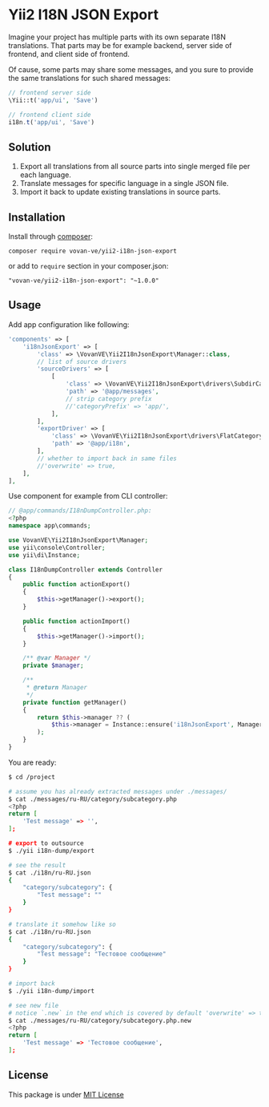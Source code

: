 Yii2 I18N JSON Export
=====================

Imagine your project has multiple parts with its own separate I18N translations.
That parts may be for example backend, server side of frontend, and client side of frontend.

Of cause, some parts may share some messages, and you sure to provide the same translations
for such shared messages:

```php
// frontend server side
\Yii::t('app/ui', 'Save')
```

```js
// frontend client side
i18n.t('app/ui', 'Save')
```

Solution
--------

1. Export all translations from all source parts into single merged file per each language.
1. Translate messages for specific language in a single JSON file.
1. Import it back to update existing translations in source parts.

Installation
------------

Install through [composer][]:

    composer require vovan-ve/yii2-i18n-json-export

or add to `require` section in your composer.json:

    "vovan-ve/yii2-i18n-json-export": "~1.0.0"

Usage
-----

Add app configuration like following:

```php
'components' => [
    'i18nJsonExport' => [
        'class' => \VovanVE\Yii2I18nJsonExport\Manager::class,
        // list of source drivers
        'sourceDrivers' => [
            [
                'class' => \VovanVE\Yii2I18nJsonExport\drivers\SubdirCategoryPhpDriver::class,
                'path' => '@app/messages',
                // strip category prefix
                //'categoryPrefix' => 'app/',
            ],
        ],
        'exportDriver' => [
            'class' => \VovanVE\Yii2I18nJsonExport\drivers\FlatCategoryDriver::class,
            'path' => '@app/i18n',
        ],
        // whether to import back in same files
        //'overwrite' => true,
    ],
],
```

Use component for example from CLI controller:

```php
// @app/commands/I18nDumpController.php:
<?php
namespace app\commands;

use VovanVE\Yii2I18nJsonExport\Manager;
use yii\console\Controller;
use yii\di\Instance;

class I18nDumpController extends Controller
{
    public function actionExport()
    {
        $this->getManager()->export();
    }

    public function actionImport()
    {
        $this->getManager()->import();
    }

    /** @var Manager */
    private $manager;

    /**
     * @return Manager
     */
    private function getManager()
    {
        return $this->manager ?? (
            $this->manager = Instance::ensure('i18nJsonExport', Manager::class)
        );
    }
}
```

You are ready:

```sh
$ cd /project

# assume you has already extracted messages under ./messages/
$ cat ./messages/ru-RU/category/subcategory.php
<?php
return [
    'Test message' => '',
];

# export to outsource
$ ./yii i18n-dump/export

# see the result
$ cat ./i18n/ru-RU.json
{
    "category/subcategory": {
        "Test message": ""
    }
}

# translate it somehow like so
$ cat ./i18n/ru-RU.json
{
    "category/subcategory": {
        "Test message": "Тестовое сообщение"
    }
}

# import back
$ ./yii i18n-dump/import

# see new file
# notice `.new` in the end which is covered by default 'overwrite' => true in Manager
$ cat ./messages/ru-RU/category/subcategory.php.new
<?php
return [
    'Test message' => 'Тестовое сообщение',
];
```

License
-------

This package is under [MIT License][mit]


[composer]: http://getcomposer.org/
[mit]: https://opensource.org/licenses/MIT
